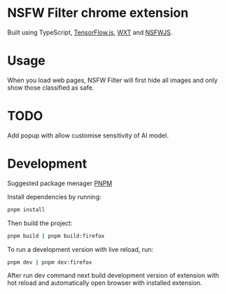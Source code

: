 # NSFW Filter chrome extension

Built using TypeScript, [TensorFlow.js](https://www.tensorflow.org/js?hl=pl), [WXT](https://wxt.dev) and [NSFWJS](https://github.com/infinitered/nsfwjs).

# Usage

When you load web pages, NSFW Filter will first hide all images and only show those classified as safe.

# TODO

Add popup with allow customise sensitivity of AI model.

# Development

Suggested package menager [PNPM](https://pnpm.io)

Install dependencies by running:

```sh
pnpm install
```

Then build the project:

```sh
pnpm build | pnpm build:firefox
```

To run a development version with live reload, run:

```sh
pnpm dev | pnpm dev:firefox
```

After run dev command next build development version of extension with hot reload and automatically open browser with installed extension.
